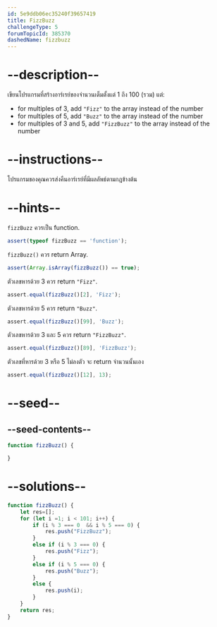 ```yaml
---
id: 5e9ddb06ec35240f39657419
title: FizzBuzz
challengeType: 5
forumTopicId: 385370
dashedName: fizzbuzz
---
```


# --description--

เขียนโปรแกรมที่สร้างอาร์เรย์ของจำนวนเต็มตั้งแต่ 1 ถึง 100 (รวม) แต่:

<ul>
    <li>for multiples of 3, add <code>"Fizz"</code> to the array instead of the number</li>
    <li>for multiples of 5, add <code>"Buzz"</code> to the array instead of the number</li>
    <li>for multiples of 3 and 5, add <code>"FizzBuzz"</code> to the array instead of the number</li>
</ul>

# --instructions--

โปรแกรมของคุณควรส่งคืนอาร์เรย์ที่มีผลลัพธ์ตามกฎข้างต้น

# --hints--

`fizzBuzz` ควรเป็น function.

```js
assert(typeof fizzBuzz == 'function');
```

`fizzBuzz()` ควร return  Array.

```js
assert(Array.isArray(fizzBuzz()) == true);
```

ตัวเลขหารด้วย 3 ควร return `"Fizz"`.

```js
assert.equal(fizzBuzz()[2], 'Fizz');
```

ตัวเลขหารด้วย 5 ควร return `"Buzz"`.

```js
assert.equal(fizzBuzz()[99], 'Buzz');
```

ตัวเลขหารด้วย 3 และ 5 ควร return `"FizzBuzz"`.

```js
assert.equal(fizzBuzz()[89], 'FizzBuzz');
```

ตัวเลขที่หารด้วย 3 หรือ 5 ไม่ลงตัว จะ return จำนวนนั้นเอง

```js
assert.equal(fizzBuzz()[12], 13);
```

# --seed--

## --seed-contents--

```js
function fizzBuzz() {

}
```

# --solutions--

```js
function fizzBuzz() {
    let res=[];
    for (let i =1; i < 101; i++) {
        if (i % 3 === 0  && i % 5 === 0) {
            res.push("FizzBuzz");
        }
        else if (i % 3 === 0) {
            res.push("Fizz");
        }
        else if (i % 5 === 0) {
            res.push("Buzz");
        } 
        else {
            res.push(i);
        }
    }
    return res;
}
```
